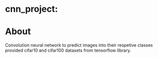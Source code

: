 # cnn_project:
# About 
Convolution neural network to predict images into their respetive classes provided cifar10 and cifar100 datasets from tensorflow library.
